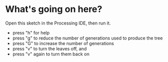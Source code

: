 # What's going on here?

Open this sketch in the Processing IDE, then run it.

* press "h" for help
* press "g" to reduce the number of generations used to produce the tree
* press "G" to increase the number of generations
* press "v" to turn the leaves off, and
* press "v" again to turn them back on



